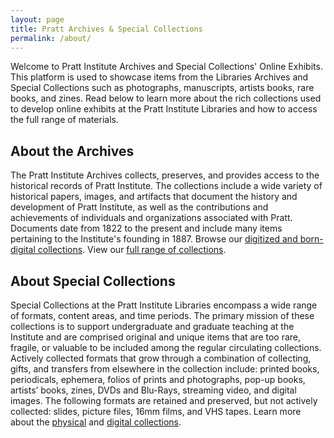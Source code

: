```yaml
---
layout: page
title: Pratt Archives & Special Collections
permalink: /about/
---
```

Welcome to Pratt Institute Archives and Special Collections' Online Exhibits. This platform is used to showcase items from the Libraries Archives and Special Collections such as photographs, manuscripts, artists books, rare books, and zines. Read below to learn more about the rich collections used to develop online exhibits at the Pratt Institute Libraries and how to access the full range of materials.

## About the Archives

The Pratt Institute Archives collects, preserves, and provides access to the historical records of Pratt Institute. The collections include a wide variety of historical papers, images, and artifacts that document the history and development of Pratt Institute, as well as the contributions and achievements of individuals and organizations associated with Pratt. Documents date from 1822 to the present and include many items pertaining to the Institute's founding in 1887. Browse our [digitized and born-digital collections](https://www.jstor.org/site/pratt/). View our [full range of collections](https://archives.pratt.edu/repositories/resources).

## About Special Collections

Special Collections at the Pratt Institute Libraries encompass a wide range of formats, content areas, and time periods. The primary mission of these collections is to support undergraduate and graduate teaching at the Institute and are comprised original and unique items that are too rare, fragile, or valuable to be included among the regular circulating collections. Actively collected formats that grow through a combination of collecting, gifts, and transfers from elsewhere in the collection include: printed books, periodicals, ephemera, folios of prints and photographs, pop-up books, artists’ books, zines, DVDs and Blu-Rays, streaming video, and digital images. The following formats are retained and preserved, but not actively collected: slides, picture files, 16mm films, and VHS tapes. Learn more about the [physical](https://libguides.pratt.edu/c.php?g=889612&p=6395937) and [digital collections](https://libguides.pratt.edu/c.php?g=889612&p=6874757).
